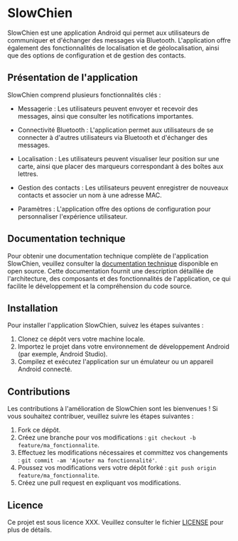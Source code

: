 # SlowChien

SlowChien est une application Android qui permet aux utilisateurs de communiquer et d'échanger des messages via Bluetooth. L'application offre également des fonctionnalités de localisation et de géolocalisation, ainsi que des options de configuration et de gestion des contacts.

## Présentation de l'application

SlowChien comprend plusieurs fonctionnalités clés :

- Messagerie : Les utilisateurs peuvent envoyer et recevoir des messages, ainsi que consulter les notifications importantes.

- Connectivité Bluetooth : L'application permet aux utilisateurs de se connecter à d'autres utilisateurs via Bluetooth et d'échanger des messages.

- Localisation : Les utilisateurs peuvent visualiser leur position sur une carte, ainsi que placer des marqueurs correspondant à des boîtes aux lettres.

- Gestion des contacts : Les utilisateurs peuvent enregistrer de nouveaux contacts et associer un nom à une adresse MAC.

- Paramètres : L'application offre des options de configuration pour personnaliser l'expérience utilisateur.

## Documentation technique

Pour obtenir une documentation technique complète de l'application SlowChien, veuillez consulter la [documentation technique]([lien_vers_la_doc_technique](https://docs.google.com/document/d/1bFWQWu4ItsivcBA1jWCoBBhqtFZnzbemSOB8_1j3kgQ/edit?usp=sharing)) disponible en open source. Cette documentation fournit une description détaillée de l'architecture, des composants et des fonctionnalités de l'application, ce qui facilite le développement et la compréhension du code source.

## Installation

Pour installer l'application SlowChien, suivez les étapes suivantes :

1. Clonez ce dépôt vers votre machine locale.
2. Importez le projet dans votre environnement de développement Android (par exemple, Android Studio).
3. Compilez et exécutez l'application sur un émulateur ou un appareil Android connecté.

## Contributions

Les contributions à l'amélioration de SlowChien sont les bienvenues ! Si vous souhaitez contribuer, veuillez suivre les étapes suivantes :

1. Fork ce dépôt.
2. Créez une branche pour vos modifications : `git checkout -b feature/ma_fonctionnalite`.
3. Effectuez les modifications nécessaires et committez vos changements : `git commit -am 'Ajouter ma fonctionnalité'`.
4. Poussez vos modifications vers votre dépôt forké : `git push origin feature/ma_fonctionnalite`.
5. Créez une pull request en expliquant vos modifications.

## Licence

Ce projet est sous licence XXX. Veuillez consulter le fichier [LICENSE]([XXX](https://docs.github.com/en/repositories/managing-your-repositorys-settings-and-features/customizing-your-repository/licensing-a-repository)) pour plus de détails.


